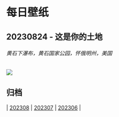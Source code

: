 # 每日壁纸

## 20230824 - 这是你的土地

###### 黄石下瀑布，黄石国家公园，怀俄明州，美国

![](https://www.bing.com/th?id=OHR.YellowstoneFalls_ZH-CN8050562150_UHD.jpg)

## 归档

| [202308](/202308/README.md)
| [202307](/202307/README.md)
| [202306](/202306/README.md)
|